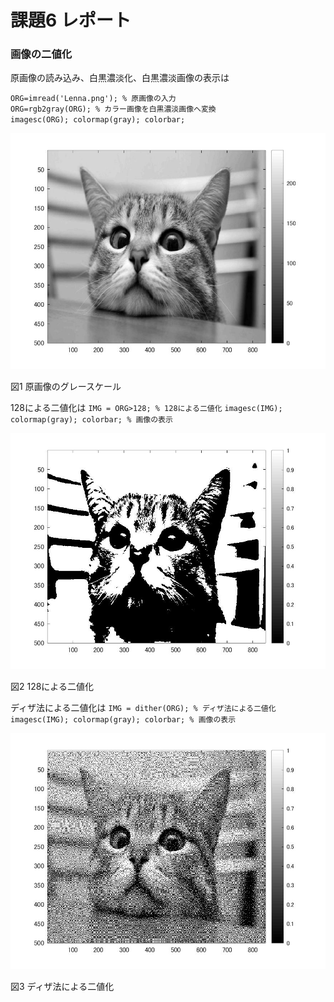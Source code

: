 # 課題6 レポート
### 画像の二値化

原画像の読み込み、白黒濃淡化、白黒濃淡画像の表示は

`ORG=imread('Lenna.png'); % 原画像の入力`  
`ORG=rgb2gray(ORG); % カラー画像を白黒濃淡画像へ変換`  
`imagesc(ORG); colormap(gray); colorbar;`  

![原画像](https://github.com/yoshihiro0118/kadai/blob/master/image06/cat6-1.jpg)

図1 原画像のグレースケール

128による二値化は
`IMG = ORG>128; % 128による二値化`
`imagesc(IMG); colormap(gray); colorbar; % 画像の表示`

![128](https://github.com/yoshihiro0118/kadai/blob/master/image06/cat6-2.jpg)

図2 128による二値化

ディザ法による二値化は
`IMG = dither(ORG); % ディザ法による二値化`
`imagesc(IMG); colormap(gray); colorbar; % 画像の表示`

![ディザ法](https://github.com/yoshihiro0118/kadai/blob/master/image06/cat6-3.jpg)

図3 ディザ法による二値化
